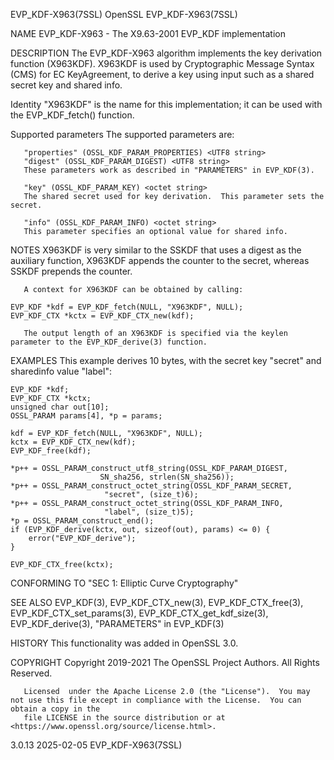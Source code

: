 EVP_KDF-X963(7SSL)							    OpenSSL							    EVP_KDF-X963(7SSL)

NAME
       EVP_KDF-X963 - The X9.63-2001 EVP_KDF implementation

DESCRIPTION
       The EVP_KDF-X963 algorithm implements the key derivation function (X963KDF).  X963KDF is used by Cryptographic Message Syntax (CMS) for EC
       KeyAgreement, to derive a key using input such as a shared secret key and shared info.

   Identity
       "X963KDF" is the name for this implementation; it can be used with the EVP_KDF_fetch() function.

   Supported parameters
       The supported parameters are:

       "properties" (OSSL_KDF_PARAM_PROPERTIES) <UTF8 string>
       "digest" (OSSL_KDF_PARAM_DIGEST) <UTF8 string>
	   These parameters work as described in "PARAMETERS" in EVP_KDF(3).

       "key" (OSSL_KDF_PARAM_KEY) <octet string>
	   The shared secret used for key derivation.  This parameter sets the secret.

       "info" (OSSL_KDF_PARAM_INFO) <octet string>
	   This parameter specifies an optional value for shared info.

NOTES
       X963KDF	is  very  similar to the SSKDF that uses a digest as the auxiliary function, X963KDF appends the counter to the secret, whereas SSKDF prepends
       the counter.

       A context for X963KDF can be obtained by calling:

	EVP_KDF *kdf = EVP_KDF_fetch(NULL, "X963KDF", NULL);
	EVP_KDF_CTX *kctx = EVP_KDF_CTX_new(kdf);

       The output length of an X963KDF is specified via the keylen parameter to the EVP_KDF_derive(3) function.

EXAMPLES
       This example derives 10 bytes, with the secret key "secret" and sharedinfo value "label":

	EVP_KDF *kdf;
	EVP_KDF_CTX *kctx;
	unsigned char out[10];
	OSSL_PARAM params[4], *p = params;

	kdf = EVP_KDF_fetch(NULL, "X963KDF", NULL);
	kctx = EVP_KDF_CTX_new(kdf);
	EVP_KDF_free(kdf);

	*p++ = OSSL_PARAM_construct_utf8_string(OSSL_KDF_PARAM_DIGEST,
						SN_sha256, strlen(SN_sha256));
	*p++ = OSSL_PARAM_construct_octet_string(OSSL_KDF_PARAM_SECRET,
						 "secret", (size_t)6);
	*p++ = OSSL_PARAM_construct_octet_string(OSSL_KDF_PARAM_INFO,
						 "label", (size_t)5);
	*p = OSSL_PARAM_construct_end();
	if (EVP_KDF_derive(kctx, out, sizeof(out), params) <= 0) {
	    error("EVP_KDF_derive");
	}

	EVP_KDF_CTX_free(kctx);

CONFORMING TO
       "SEC 1: Elliptic Curve Cryptography"

SEE ALSO
       EVP_KDF(3),  EVP_KDF_CTX_new(3),	 EVP_KDF_CTX_free(3),  EVP_KDF_CTX_set_params(3),  EVP_KDF_CTX_get_kdf_size(3),	 EVP_KDF_derive(3),  "PARAMETERS"   in
       EVP_KDF(3)

HISTORY
       This functionality was added in OpenSSL 3.0.

COPYRIGHT
       Copyright 2019-2021 The OpenSSL Project Authors. All Rights Reserved.

       Licensed	 under the Apache License 2.0 (the "License").	You may not use this file except in compliance with the License.  You can obtain a copy in the
       file LICENSE in the source distribution or at <https://www.openssl.org/source/license.html>.

3.0.13									  2025-02-05							    EVP_KDF-X963(7SSL)
